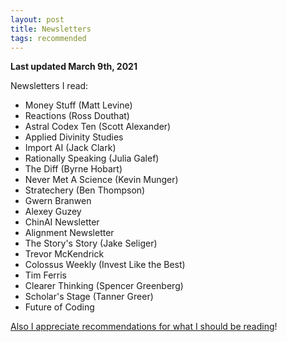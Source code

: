 ```yaml
---
layout: post
title: Newsletters
tags: recommended 
---
```

__Last updated March 9th, 2021__

Newsletters I read: 

- Money Stuff (Matt Levine)
- Reactions (Ross Douthat)
- Astral Codex Ten (Scott Alexander)
- Applied Divinity Studies
- Import AI (Jack Clark)
- Rationally Speaking (Julia Galef)
- The Diff (Byrne Hobart)
- Never Met A Science (Kevin Munger)
- Stratechery (Ben Thompson)
- Gwern Branwen
- Alexey Guzey
- ChinAI Newsletter
- Alignment Newsletter
- The Story's Story (Jake Seliger)
- Trevor McKendrick
- Colossus Weekly (Invest Like the Best)
- Tim Ferris 
- Clearer Thinking (Spencer Greenberg)
- Scholar's Stage (Tanner Greer)
- Future of Coding

[Also I appreciate recommendations for what I should be reading](mailto:goldhaber.ben@gmail.com)!